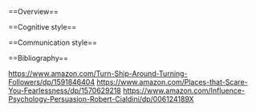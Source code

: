==Overview==

==Cognitive style==

==Communication style==

==Bibliography==

https://www.amazon.com/Turn-Ship-Around-Turning-Followers/dp/1591846404
https://www.amazon.com/Places-that-Scare-You-Fearlessness/dp/1570629218
https://www.amazon.com/Influence-Psychology-Persuasion-Robert-Cialdini/dp/006124189X

